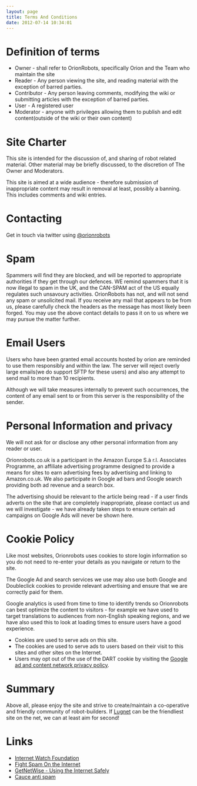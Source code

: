 ```yaml
---
layout: page
title: Terms And Conditions
date: 2012-07-14 10:34:01
---
```

<h1  id="Definition_of_terms">Definition of terms</h1>

<ul><li> Owner - shall refer to OrionRobots, specifically Orion and the Team who maintain the site
</li><li> Reader - Any person viewing the site, and reading material with the exception of barred parties.
</li><li> Contributor - Any person leaving comments, modifying the wiki or submitting articles with the exception of barred parties.
</li><li> User - A registered user
</li><li> Moderator - anyone with privileges allowing them to publish and edit content(outside of the wiki or their own content)
</li></ul><p>
</p>
<h1  id="Site_Charter">Site Charter</h1>

This site is intended for the discussion of, and sharing of robot related material.  Other material may be briefly discussed, to the discretion of The Owner and Moderators.

This site is aimed at a wide audience - therefore submission of inappropriate content may result in removal at least, possibly a banning.  This includes comments and wiki entries.

<h1  id="Contacting">Contacting</h1>

Get in touch via twitter using [@orionrobots](https://twitter.com/orionrobots)

<h1  id="Spam">Spam</h1>

Spammers will find they are blocked, and will be reported to appropriate authorities if they get through our defences.  WE remind spammers that it is now illegal to spam in the UK, and the CAN-SPAM act of the US equally regulates such unsavoury activities. OrionRobots has not, and will not send any spam or unsolicited mail. If you receive any mail that appears to be from us, please carefully check the headers as the message has most likely been forged. You may use the above contact details to pass it on to us where we may pursue the matter further.

<h1  id="Email_Users">Email Users</h1>

Users who have been granted email accounts hosted by orion are reminded to use them responsibly and within the law.  The server will reject overly large emails(we do support SFTP for these users) and also any attempt to send mail to more than 10 recipients.

Although we will take measures internally to prevent such occurrences, the content of any email sent to or from this server is the responsibility of the sender.

<h1  id="Personal_Information_and_privacy">Personal Information and privacy</h1>

We will not ask for or disclose any other personal information from any reader or user.

Orionrobots.co.uk is a participant in the Amazon Europe S.à r.l. Associates Programme, an affiliate advertising programme designed to provide a means for sites to earn advertising fees by advertising and linking to Amazon.co.uk. We also participate in Google ad bars and Google search providing both ad revenue and a search box.

The advertising should be relevant to the article being read - if a user finds adverts on the site that are completely inappropriate, please contact us and we will investigate - we have already taken steps to ensure certain ad campaigns on Google Ads will never be shown here.

<h1  id="Cookie_Policy">Cookie Policy</h1>

Like most websites, Orionrobots uses cookies to store login information so you do not need to re-enter your details as you navigate or return to the site.

The Google Ad and search services we use may also use both Google and Doubleclick cookies to provide relevant advertising and ensure that we are correctly paid for them.

Google analytics is used from time to time to identify trends so Orionrobots can best optimize the content to visitors - for example we have used to target translations to audiences from non-English speaking regions, and we have also used this to look at loading times to ensure users have a good experience.

* Cookies are used to serve ads on this site.
* The cookies are used to serve ads to users based on their visit to this sites and other sites on the Internet.
* Users may opt out of the use of the DART cookie by visiting the  <a  href="https://support.google.com/ads/answer/2662922?hl=en-GB" rel="external" target="_blank">Google ad and content network privacy policy</a>.

<h1  id="Summary">Summary</h1>

Above all, please enjoy the site and strive to create/maintain a co-operative and friendly community of robot-builders.  If <a class="wiki" href="/wiki/lugnet.html" title="Lego Users Group Network">Lugnet</a> can be the friendliest site on the net, we can at least aim for second!

<h1  id="Important_links">Links</h1>

* <a href="http://www.iwf.org.uk" rel="external" target="_blank">Internet Watch Foundation</a>
* <a href="http://www.spam.cl.cam.ac.uk" rel="external" target="_blank">Fight Spam On the Internet</a>
* <a href="http://www.getnetwise.org" rel="external" target="_blank">GetNetWise - Using the Internet Safely</a>
* <a href="http://www.cauce.org/" target="_blank"> Cauce anti spam </a>

